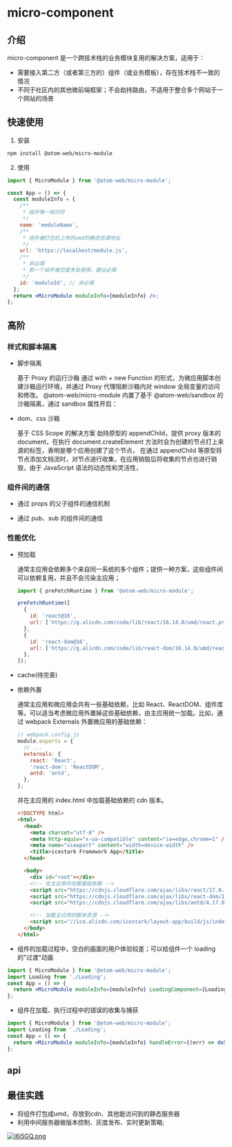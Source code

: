 # micro-component

## 介绍

micro-component 是一个跨技术栈的业务模块复用的解决方案，适用于：

- 需要接入第二方（或者第三方的）组件（或业务模板），存在技术栈不一致的情况
- 不同于社区内的其他微前端框架；不会劫持路由，不适用于整合多个网站于一个网站的场景

## 快速使用

1. 安装

```bash
npm install @atom-web/micro-module
```

2. 使用

```jsx
import { MicroModule } from '@atom-web/micro-module';

const App = () => {
  const moduleInfo = {
    /**
     * 组件唯一标识符
     */
    name: 'moduleName',
    /**
     * 组件被打包后上传的umd的静态资源地址
     */
    url: 'https://localhost/module.js',
    /**
     * 非必填
     * 若一个组件被页面多处使用，建议必填
     */
    id: 'moduleId', // 非必填
  };
  return <MicroModule moduleInfo={moduleInfo} />;
};
```

## 高阶

### 样式和脚本隔离

- 脚步隔离

  基于 Proxy 的运行沙箱
  通过 with + new Function 的形式，为微应用脚本创建沙箱运行环境，并通过 Proxy 代理阻断沙箱内对 window 全局变量的访问和修改。
  @atom-web/micro-module 内置了基于 @atom-web/sandbox 的沙箱隔离，通过 sandbox 属性开启：

- dom、css 沙箱

  基于 CSS Scope 的解决方案
  劫持原型的 appendChild，提供 proxy 版本的 document，在执行 document.createElement 方法时会为创建的节点打上来源的标签，表明是哪个应用创建了这个节点， 在通过 appendChild 等原型将节点添加文档流时，对节点进行收集，在应用销毁后将收集的节点也进行销毁，由于 JavaScript 语法的动态性和灵活性，

### 组件间的通信

- 通过 props 的父子组件的通信机制

- 通过 pub、sub 的组件间的通信

### 性能优化

- 预加载

  通常主应用会依赖多个来自同一系统的多个组件；提供一种方案，这些组件间可以依赖复用，并且不会污染主应用；

  ```javascript
  import { preFetchRuntime } from '@atom-web/micro-module';

  preFetchRuntime([
    {
      id: 'react@16',
      url: ['https://g.alicdn.com/code/lib/react/16.14.0/umd/react.production.min.js'],
    },
    {
      id: 'react-dom@16',
      url: ['https://g.alicdn.com/code/lib/react-dom/16.14.0/umd/react-dom.production.min.js'],
    },
  ]);
  ```

- cache(待完善)

- 依赖外置

  通常主应用和微应用会共有一些基础依赖，比如 React、ReactDOM、组件库等。可以适当考虑微应用外置掉这些基础依赖，由主应用统一加载。比如，通过 webpack Externals 外置微应用的基础依赖：

  ```javascript
  // webpack.config.js
  module.exports = {
    // ...
    externals: {
      react: 'React',
      'react-dom': 'ReactDOM',
      antd: 'antd',
    },
  };
  ```

  并在主应用的 index.html 中加载基础依赖的 cdn 版本。

  ```html
  <!DOCTYPE html>
  <html>
    <head>
      <meta charset="utf-8" />
      <meta http-equiv="x-ua-compatible" content="ie=edge,chrome=1" />
      <meta name="viewport" content="width=device-width" />
      <title>icestark Framework App</title>
    </head>

    <body>
      <div id="root"></div>
      <!-- 在主应用中加载基础依赖 -->
      <script src="https://cdnjs.cloudflare.com/ajax/libs/react/17.0.0/cjs/react.production.min.js"></script>
      <script src="https://cdnjs.cloudflare.com/ajax/libs/react-dom/17.0.0/cjs/react-dom.production.min.js"></script>
      <script src="https://cdnjs.cloudflare.com/ajax/libs/antd/4.17.0-alpha.8/antd.min.js"></script>

      <!-- 加载主应用的脚本资源 -->
      <script src="//ice.alicdn.com/icestark/layout-app/build/js/index.js"></script>
    </body>
  </html>
  ```

- 组件的加载过程中，空白的画面的用户体验较差；可以给组件一个 loading 的"过渡"动画

```jsx
import { MicroModule } from '@atom-web/micro-module';
import Loading from './Loading';
const App = () => {
  return <MicroModule moduleInfo={moduleInfo} LoadingComponent={Loading} />;
};
```

- 组件在加载、执行过程中的错误的收集与捕获

```jsx
import { MicroModule } from '@atom-web/micro-module';
import Loading from './Loading';
const App = () => {
  return <MicroModule moduleInfo={moduleInfo} handleError={(err) => doSomeThing(err)} />;
};
```

## api

## 最佳实践

- 将组件打包成umd，存放到cdn、其他能访问到的静态服务器
- 利用中间服务器做版本控制、灰度发布、实时更新策略;

[![i6i5GQ.png](https://i.328888.xyz/2023/04/18/i6i5GQ.png)](https://imgloc.com/i/i6i5GQ)
